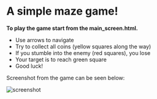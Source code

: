 # A simple maze game!

**To play the game start from the main_screen.html.**

* Use arrows to navigate
* Try to collect all coins (yellow squares along the way)
* If you stumble into the enemy (red squares), you lose
* Your target is to reach green square
* Good luck!

Screenshot from the game can be seen below:

![screenshot]()
